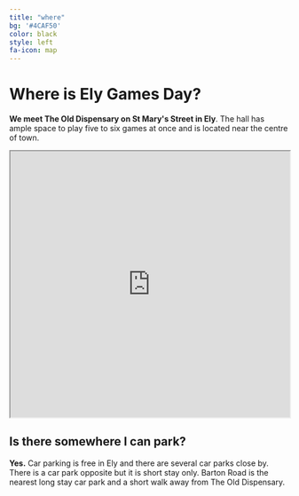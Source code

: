 ```yaml
---
title: "where"
bg: '#4CAF50'
color: black
style: left
fa-icon: map
---
```


# Where is Ely Games Day?

**We meet The Old Dispensary on St Mary's Street in Ely**. The hall has ample space to play five to six games at once and is located near the centre of town.   

<iframe src="https://www.google.com/maps/d/embed?mid=zTOQdXyo_nmc.kgk83UxqymxE" align="center" width="100%" height="480px"></iframe><br>

## Is there somewhere I can park?

**Yes.** Car parking is free in Ely and there are several car parks close by. There is a car park opposite but it is short stay only. Barton Road is the nearest long stay car park and a short walk away from The Old Dispensary.
